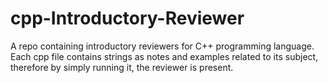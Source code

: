 # cpp-Introductory-Reviewer
A repo containing introductory reviewers for C++ programming language.
Each cpp file contains strings as notes and examples related to its subject, therefore by simply running it, the reviewer is present.
